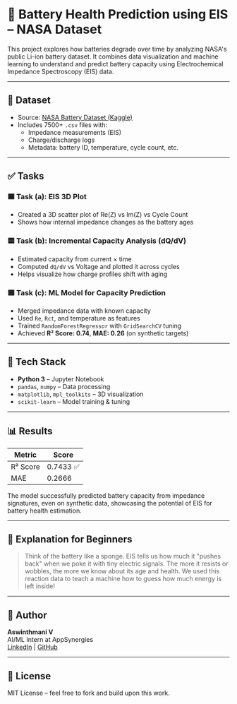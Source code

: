 # 🔋 Battery Health Prediction using EIS – NASA Dataset

This project explores how batteries degrade over time by analyzing NASA's public Li-ion battery dataset. It combines data visualization and machine learning to understand and predict battery capacity using Electrochemical Impedance Spectroscopy (EIS) data.

---

## 📂 Dataset

- Source: [NASA Battery Dataset (Kaggle)](https://www.kaggle.com/datasets/patrickfleith/nasa-battery-dataset)
- Includes 7500+ `.csv` files with:
  - Impedance measurements (EIS)
  - Charge/discharge logs
  - Metadata: battery ID, temperature, cycle count, etc.

---

## ✅ Tasks

### 🟦 Task (a): EIS 3D Plot
- Created a 3D scatter plot of Re(Z) vs Im(Z) vs Cycle Count
- Shows how internal impedance changes as the battery ages

### 🟨 Task (b): Incremental Capacity Analysis (dQ/dV)
- Estimated capacity from current × time
- Computed `dQ/dV` vs Voltage and plotted it across cycles
- Helps visualize how charge profiles shift with aging

### 🟥 Task (c): ML Model for Capacity Prediction
- Merged impedance data with known capacity
- Used `Re`, `Rct`, and temperature as features
- Trained `RandomForestRegressor` with `GridSearchCV` tuning
- Achieved **R² Score: 0.74**, **MAE: 0.26** (on synthetic targets)

---

## 🧠 Tech Stack

- **Python 3** – Jupyter Notebook
- `pandas`, `numpy` – Data processing
- `matplotlib`, `mpl_toolkits` – 3D visualization
- `scikit-learn` – Model training & tuning

---

## 📊 Results

| Metric         | Score     |
|----------------|-----------|
| R² Score       | 0.7433 ✅ |
| MAE            | 0.2666    |

The model successfully predicted battery capacity from impedance signatures, even on synthetic data, showcasing the potential of EIS for battery health estimation.

---

## 📘 Explanation for Beginners

> Think of the battery like a sponge. EIS tells us how much it "pushes back" when we poke it with tiny electric signals. The more it resists or wobbles, the more we know about its age and health. We used this reaction data to teach a machine how to guess how much energy is left inside!

---

## 📌 Author

**Aswinthmani V**  
AI/ML Intern at AppSynergies  
[LinkedIn](https://www.linkedin.com/in/aswinthmani-v-ab6852240/) | [GitHub](https://github.com/Aswinthmani2003)

---

## 📄 License

MIT License – feel free to fork and build upon this work.
